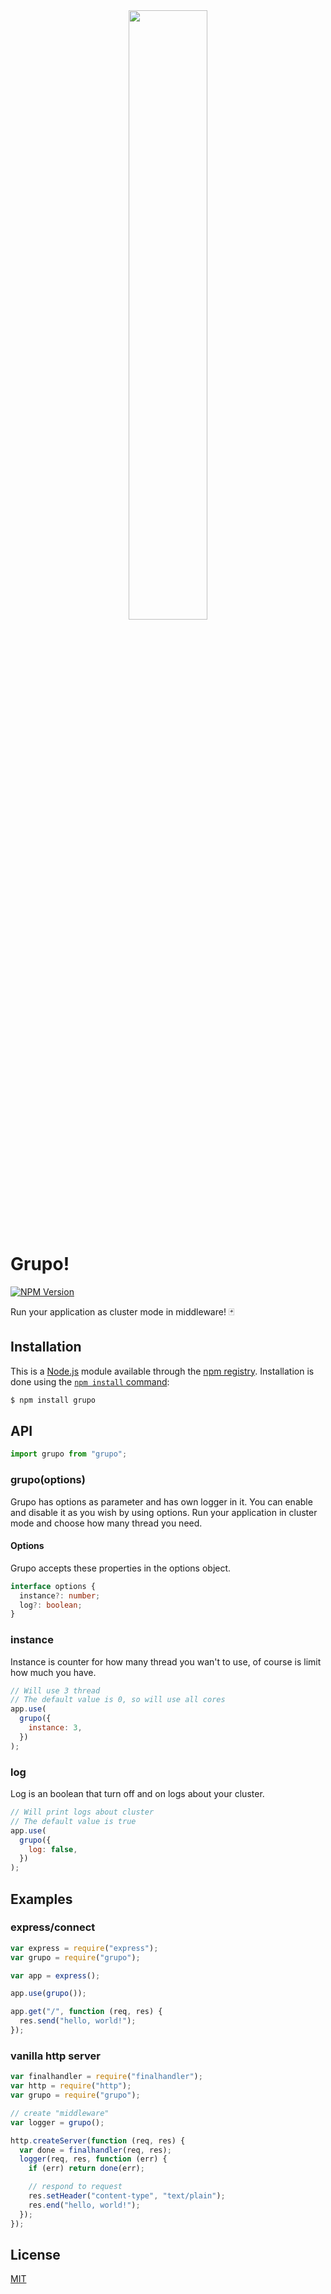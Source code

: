 <center>
<img width="50%" src="https://user-images.githubusercontent.com/53150440/175107210-450ba9f7-661b-488a-aeeb-4f469aecf307.png"></img>
</center>

# Grupo!

[![NPM Version][npm-version-image]][npm-url]

Run your application as cluster mode in middleware! 🃏

## Installation

This is a [Node.js](https://nodejs.org/en/) module available through the
[npm registry](https://www.npmjs.com/). Installation is done using the
[`npm install` command](https://docs.npmjs.com/getting-started/installing-npm-packages-locally):

```sh
$ npm install grupo
```

## API

<!-- eslint-disable no-unused-vars -->

```js
import grupo from "grupo";
```

### grupo(options)

Grupo has options as parameter and has own logger in it. You can enable and disable it as you wish by using options. Run your application in cluster mode and choose how many thread you need.

#### Options

Grupo accepts these properties in the options object.

```ts
interface options {
  instance?: number;
  log?: boolean;
}
```

### instance

Instance is counter for how many thread you wan't to use, of course is limit how much you have.

```js
// Will use 3 thread
// The default value is 0, so will use all cores
app.use(
  grupo({
    instance: 3,
  })
);
```

### log

Log is an boolean that turn off and on logs about your cluster.

```js
// Will print logs about cluster
// The default value is true
app.use(
  grupo({
    log: false,
  })
);
```

## Examples

### express/connect

```js
var express = require("express");
var grupo = require("grupo");

var app = express();

app.use(grupo());

app.get("/", function (req, res) {
  res.send("hello, world!");
});
```

### vanilla http server

```js
var finalhandler = require("finalhandler");
var http = require("http");
var grupo = require("grupo");

// create "middleware"
var logger = grupo();

http.createServer(function (req, res) {
  var done = finalhandler(req, res);
  logger(req, res, function (err) {
    if (err) return done(err);

    // respond to request
    res.setHeader("content-type", "text/plain");
    res.end("hello, world!");
  });
});
```

## License

[MIT](LICENSE)

[npm-url]: https://npmjs.org/package/grupo
[npm-version-image]: https://badgen.net/npm/v/grupo
